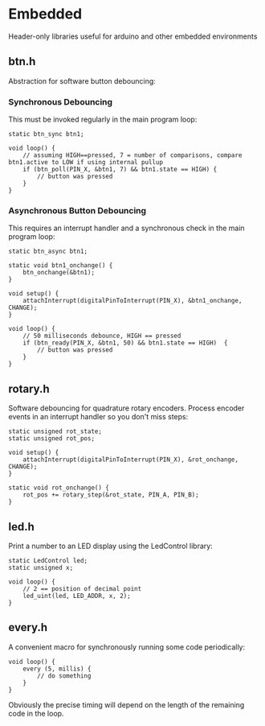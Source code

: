 # Embedded

Header-only libraries useful for arduino and other embedded environments

## btn.h

Abstraction for software button debouncing:

### Synchronous Debouncing

This must be invoked regularly in the main program loop:
    
    static btn_sync btn1;

    void loop() {
        // assuming HIGH==pressed, 7 = number of comparisons, compare btn1.active to LOW if using internal pullup
        if (btn_poll(PIN_X, &btn1, 7) && btn1.state == HIGH) {
            // button was pressed
        }
    }
    
### Asynchronous Button Debouncing

This requires an interrupt handler and a synchronous check in the main program loop:

    static btn_async btn1;

    static void btn1_onchange() {
        btn_onchange(&btn1);
    }
    
    void setup() {
        attachInterrupt(digitalPinToInterrupt(PIN_X), &btn1_onchange, CHANGE);
    }

    void loop() {
        // 50 milliseconds debounce, HIGH == pressed
        if (btn_ready(PIN_X, &btn1, 50) && btn1.state == HIGH)  {
            // button was pressed
        }
    }

## rotary.h

Software debouncing for quadrature rotary encoders. Process encoder events
in an interrupt handler so you don't miss steps:

    static unsigned rot_state;
    static unsigned rot_pos;
    
    void setup() {
        attachInterrupt(digitalPinToInterrupt(PIN_X), &rot_onchange, CHANGE);
    }

    static void rot_onchange() {
        rot_pos += rotary_step(&rot_state, PIN_A, PIN_B);
    }

## led.h

Print a number to an LED display using the LedControl library:

    static LedControl led;
    static unsigned x;

    void loop() {
        // 2 == position of decimal point
        led_uint(led, LED_ADDR, x, 2);
    }

## every.h

A convenient macro for synchronously running some code periodically:

    void loop() {
        every (5, millis) {
            // do something
        }
    }

Obviously the precise timing will depend on the length of the remaining code
in the loop.